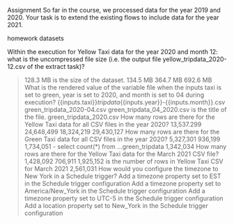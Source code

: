 Assignment
So far in the course, we processed data for the year 2019 and 2020. Your task is to extend the existing flows to include data for the year 2021.

homework datasets


Within the execution for Yellow Taxi data for the year 2020 and month 12: what is the uncompressed file size (i.e. the output file yellow_tripdata_2020-12.csv of the extract task)?
> 128.3 MB is the size of the dataset.
134.5 MB
364.7 MB
692.6 MB
What is the rendered value of the variable file when the inputs taxi is set to green, year is set to 2020, and month is set to 04 during execution?
{{inputs.taxi}}_tripdata_{{inputs.year}}-{{inputs.month}}.csv
green_tripdata_2020-04.csv
> green_tripdata_04_2020.csv is the title of the file.
green_tripdata_2020.csv
How many rows are there for the Yellow Taxi data for all CSV files in the year 2020?
13,537.299
> 24,648,499
18,324,219
29,430,127
How many rows are there for the Green Taxi data for all CSV files in the year 2020?
5,327,301
936,199
> 1,734,051 - select count(*) from ...green_tripdata
1,342,034
How many rows are there for the Yellow Taxi data for the March 2021 CSV file?
1,428,092
706,911
> 1,925,152 is the number of rows in Yellow Taxi CSV for March 2021
2,561,031
How would you configure the timezone to New York in a Schedule trigger?
Add a timezone property set to EST in the Schedule trigger configuration
> Add a timezone property set to America/New_York in the Schedule trigger configuration
Add a timezone property set to UTC-5 in the Schedule trigger configuration
Add a location property set to New_York in the Schedule trigger configuration
